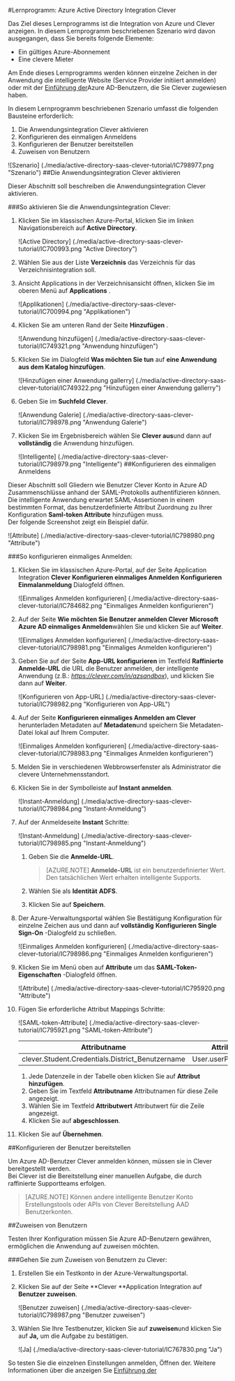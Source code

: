 <properties 
    pageTitle="Lernprogramm: Azure Active Directory Integration Clever | Microsoft Azure" 
    description="Erfahren Sie, wie mit Clever Azure Active Directory-auf automatisierte Bereitstellung und mehr!" 
    services="active-directory" 
    authors="jeevansd"  
    documentationCenter="na" 
    manager="femila"/>
<tags 
    ms.service="active-directory" 
    ms.devlang="na" 
    ms.topic="article" 
    ms.tgt_pltfrm="na" 
    ms.workload="identity" 
    ms.date="09/29/2016" 
    ms.author="jeedes" />

#<a name="tutorial-azure-active-directory-integration-with-clever"></a>Lernprogramm: Azure Active Directory Integration Clever

Das Ziel dieses Lernprogramms ist die Integration von Azure und Clever anzeigen. In diesem Lernprogramm beschriebenen Szenario wird davon ausgegangen, dass Sie bereits folgende Elemente:

-   Ein gültiges Azure-Abonnement
-   Eine clevere Mieter

Am Ende dieses Lernprogramms werden können einzelne Zeichen in der Anwendung die intelligente Website (Service Provider initiiert anmelden) oder mit der [Einführung der](active-directory-saas-access-panel-introduction.md)Azure AD-Benutzern, die Sie Clever zugewiesen haben.

In diesem Lernprogramm beschriebenen Szenario umfasst die folgenden Bausteine erforderlich:

1.  Die Anwendungsintegration Clever aktivieren
2.  Konfigurieren des einmaligen Anmeldens
3.  Konfigurieren der Benutzer bereitstellen
4.  Zuweisen von Benutzern

![Szenario] (./media/active-directory-saas-clever-tutorial/IC798977.png "Szenario")
##<a name="enabling-the-application-integration-for-clever"></a>Die Anwendungsintegration Clever aktivieren

Dieser Abschnitt soll beschreiben die Anwendungsintegration Clever aktivieren.

###<a name="to-enable-the-application-integration-for-clever-perform-the-following-steps"></a>So aktivieren Sie die Anwendungsintegration Clever:

1.  Klicken Sie im klassischen Azure-Portal, klicken Sie im linken Navigationsbereich auf **Active Directory**.

    ![Active Directory] (./media/active-directory-saas-clever-tutorial/IC700993.png "Active Directory")

2.  Wählen Sie aus der Liste **Verzeichnis** das Verzeichnis für das Verzeichnisintegration soll.

3.  Ansicht Applications in der Verzeichnisansicht öffnen, klicken Sie im oberen Menü auf **Applications** .

    ![Applikationen] (./media/active-directory-saas-clever-tutorial/IC700994.png "Applikationen")

4.  Klicken Sie am unteren Rand der Seite **Hinzufügen** .

    ![Anwendung hinzufügen] (./media/active-directory-saas-clever-tutorial/IC749321.png "Anwendung hinzufügen")

5.  Klicken Sie im Dialogfeld **Was möchten Sie tun** auf **eine Anwendung aus dem Katalog hinzufügen**.

    ![Hinzufügen einer Anwendung gallerry] (./media/active-directory-saas-clever-tutorial/IC749322.png "Hinzufügen einer Anwendung gallerry")

6.  Geben Sie im **Suchfeld** **Clever**.

    ![Anwendung Galerie] (./media/active-directory-saas-clever-tutorial/IC798978.png "Anwendung Galerie")

7.  Klicken Sie im Ergebnisbereich wählen Sie **Clever aus**und dann auf **vollständig** die Anwendung hinzufügen.

    ![Intelligente] (./media/active-directory-saas-clever-tutorial/IC798979.png "Intelligente")
##<a name="configuring-single-sign-on"></a>Konfigurieren des einmaligen Anmeldens

Dieser Abschnitt soll Gliedern wie Benutzer Clever Konto in Azure AD Zusammenschlüsse anhand der SAML-Protokolls authentifizieren können.  
Die intelligente Anwendung erwartet SAML-Assertionen in einem bestimmten Format, das benutzerdefinierte Attribut Zuordnung zu Ihrer Konfiguration **Saml-token Attribute** hinzufügen muss.  
Der folgende Screenshot zeigt ein Beispiel dafür.

![Attribute] (./media/active-directory-saas-clever-tutorial/IC798980.png "Attribute")

###<a name="to-configure-single-sign-on-perform-the-following-steps"></a>So konfigurieren einmaliges Anmelden:

1.  Klicken Sie im klassischen Azure-Portal, auf der Seite Application Integration **Clever** **Konfigurieren einmaliges Anmelden** **Konfigurieren Einmalanmeldung** Dialogfeld öffnen.

    ![Einmaliges Anmelden konfigurieren] (./media/active-directory-saas-clever-tutorial/IC784682.png "Einmaliges Anmelden konfigurieren")

2.  Auf der Seite **Wie möchten Sie Benutzer anmelden Clever** **Microsoft Azure AD einmaliges Anmelden**wählen Sie und klicken Sie auf **Weiter**.

    ![Einmaliges Anmelden konfigurieren] (./media/active-directory-saas-clever-tutorial/IC798981.png "Einmaliges Anmelden konfigurieren")

3.  Geben Sie auf der Seite **App-URL konfigurieren** im Textfeld **Raffinierte Anmelde-URL** die URL die Benutzer anmelden, der intelligente Anwendung (z.B.: *https://clever.com/in/azsandbox*), und klicken Sie dann auf **Weiter**.

    ![Konfigurieren von App-URL] (./media/active-directory-saas-clever-tutorial/IC798982.png "Konfigurieren von App-URL")

4.  Auf der Seite **Konfigurieren einmaliges Anmelden am Clever** herunterladen Metadaten auf **Metadaten**und speichern Sie Metadaten-Datei lokal auf Ihrem Computer.

    ![Einmaliges Anmelden konfigurieren] (./media/active-directory-saas-clever-tutorial/IC798983.png "Einmaliges Anmelden konfigurieren")

5.  Melden Sie in verschiedenen Webbrowserfenster als Administrator die clevere Unternehmensstandort.

6.  Klicken Sie in der Symbolleiste auf **Instant anmelden**.

    ![Instant-Anmeldung] (./media/active-directory-saas-clever-tutorial/IC798984.png "Instant-Anmeldung")

7.  Auf der Anmeldeseite **Instant** Schritte:

    ![Instant-Anmeldung] (./media/active-directory-saas-clever-tutorial/IC798985.png "Instant-Anmeldung")

    1.  Geben Sie die **Anmelde-URL**.  

        >[AZURE.NOTE] **Anmelde-URL** ist ein benutzerdefinierter Wert.
Den tatsächlichen Wert erhalten intelligente Supports.

    2.  Wählen Sie als **Identität** **ADFS**.
    3.  Klicken Sie auf **Speichern**.

8.  Der Azure-Verwaltungsportal wählen Sie Bestätigung Konfiguration für einzelne Zeichen aus und dann auf **vollständig** **Konfigurieren Single Sign-On** -Dialogfeld zu schließen.

    ![Einmaliges Anmelden konfigurieren] (./media/active-directory-saas-clever-tutorial/IC798986.png "Einmaliges Anmelden konfigurieren")

9.  Klicken Sie im Menü oben auf **Attribute** um das **SAML-Token-Eigenschaften** -Dialogfeld öffnen.

    ![Attribute] (./media/active-directory-saas-clever-tutorial/IC795920.png "Attribute")

10. Fügen Sie erforderliche Attribut Mappings Schritte:

    ![SAML-token-Attribute] (./media/active-directory-saas-clever-tutorial/IC795921.png "SAML-token-Attribute")

  	|Attributname|Attributwert|
  	|---|---|
  	|clever.Student.Credentials.District\_Benutzername|User.userPrincipalName|

    1.  Jede Datenzeile in der Tabelle oben klicken Sie auf **Attribut hinzufügen**.
    2.  Geben Sie im Textfeld **Attributname** Attributnamen für diese Zeile angezeigt.
    3.  Wählen Sie im Textfeld **Attributwert** Attributwert für die Zeile angezeigt.
    4.  Klicken Sie auf **abgeschlossen**.

11. Klicken Sie auf **Übernehmen**.

##<a name="configuring-user-provisioning"></a>Konfigurieren der Benutzer bereitstellen

Um Azure AD-Benutzer Clever anmelden können, müssen sie in Clever bereitgestellt werden.  
Bei Clever ist die Bereitstellung einer manuellen Aufgabe, die durch raffinierte Supportteams erfolgen.

>[AZURE.NOTE] Können andere intelligente Benutzer Konto Erstellungstools oder APIs von Clever Bereitstellung AAD Benutzerkonten.

##<a name="assigning-users"></a>Zuweisen von Benutzern

Testen Ihrer Konfiguration müssen Sie Azure AD-Benutzern gewähren, ermöglichen die Anwendung auf zuweisen möchten.

###<a name="to-assign-users-to-clever-perform-the-following-steps"></a>Gehen Sie zum Zuweisen von Benutzern zu Clever:

1.  Erstellen Sie ein Testkonto in der Azure-Verwaltungsportal.

2.  Klicken Sie auf der Seite **Clever **Application Integration auf **Benutzer zuweisen**.

    ![Benutzer zuweisen] (./media/active-directory-saas-clever-tutorial/IC798987.png "Benutzer zuweisen")

3.  Wählen Sie Ihre Testbenutzer, klicken Sie auf **zuweisen**und klicken Sie auf **Ja,** um die Aufgabe zu bestätigen.

    ![Ja] (./media/active-directory-saas-clever-tutorial/IC767830.png "Ja")

So testen Sie die einzelnen Einstellungen anmelden, Öffnen der. Weitere Informationen über die anzeigen Sie [Einführung der](active-directory-saas-access-panel-introduction.md)
